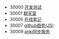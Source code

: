 - 30000 [开发测试](http://47.109.138.105:30000/)
- 30001 [聊天室](http://47.109.138.105:30001/)
- 30005 [在线笔记](http://47.109.138.105:30005/)
- 30007 [github趋势(JS)](http://47.109.138.105:30007/)
- 30009 [anki同步服务](http://47.109.138.105:30009/)
